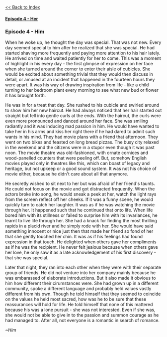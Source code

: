 
[<<  Back to Index](index.md)


#### [Episode 4 - Her](her_4.md)


### Episode 4 - Him

When he woke up, he thought the day was special. That was not new. Every day seemed special to him after he realized that she was special. He had started shaving more frequently and paying more attention to his hair lately. He arrived on time and waited patiently for her to come. This was a moment of highlight in his every day -  the first glimpse of expression on her face when she turned around the corner to enter their aisle of cubicles. She would be excited about something trivial that they would then discuss in detail, or amused at an incident that happened in the fourteen hours they were apart. It was his way of drawing inspiration from life - like a child turning to her bedroom plant every morning to see what new bud or flower it has brought forth.

He was in for a treat that day. She rushed to his cubicle and swirled around to show him her new haircut. He had always noticed that her hair started out straight but fell into gentle curls at the ends. With the haircut, the curls were even more pronounced and danced around her face. She was smiling radiantly and it was inducing mad passion in him. He would have wanted to take her in his arms and kiss her right there if he had dared to admit such wants in his mind. They had movie plans with a friend that afternoon. They went on two bikes and feasted on long bread pizzas. The busy city relaxed in the weekend and the citizens were in a stupor even though it was past noon. The movie theatre was old-fashioned, with ornate cornices and wood-panelled counters that were peeling off. But, somehow English movies played only in theatres like this, which can boast of legacy and heritage, but not upkeep or a good sound system. It was not his choice of movie either, because he didn't care about all that anymore.

He secretly wished to sit next to her but was afraid of her friend's taunts. He could not focus on the movie and got distracted frequently. When the actors broke into song, he would sneak a peek at her, watch the light rays from the screen reflect off her cheeks. If it was a funny scene, he would quickly turn to catch her laughter. It was as if he was watching the movie through her. It happened such that he continued that onto life. When life bored him with its stillness or failed to surprise him with its invariances, he learnt to live life through her. She had a knack for finding the most thrilling rapids in a placid river and he simply rode with her. She would have said something innocent or nice just then that made her friend so fond of her that she gently touched her chin. It was as if his feelings had found expression in that touch. He delighted when others gave her compliments as if he was the recipient. He never felt jealous because when others gave her love, he only saw it as a late acknowledgement of his first discovery - that she was special. 

Later that night, they ran into each other when they were with their separate group of friends. He did not venture into her company mainly because he was embarassed of elaborate introductions. But it also made it obvious to him how different their cirumstances were. She had grown up in a different community, spoke a different language and probably held values vastly different from his own. Though he told himself that they seemed to coincide on the values he held most sacred, how was he to be sure that these reassurances will hold for life. He told himself that none of this mattered because his was a lone pursuit - she was not interested. Even if she was, she would not be able to give in to the passion and summon courage as he had managed to. After all, not everyone is a romantic in search of romance.  


_~Him_
